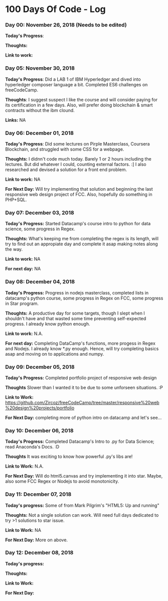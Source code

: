# 100 Days Of Code - Log

### Day 00: November 26, 2018 (Needs to be edited)

**Today's Progress**: 

**Thoughts:** 

**Link to work:** 

### Day 05: November 30, 2018

**Today's Progress**: Did a LAB 1 of IBM Hyperledger and dived into hyperledger composer language a bit. Completed ES6 challenges on freeCodeCamp.

**Thoughts**: I suggest suspect I like the course and will consider paying for its certification in a few days. Also, will prefer doing blockchain & smart contracts without the ibm clound.

**Links:** NA

### Day 06: December 01, 2018

**Today's Progress**: Did some lectures on Pirple Masterclass, Coursera Blockchain, and struggled with some CSS for a webpage.

**Thoughts:** I didnn't code much today. Barely 1 or 2 hours including the lectures. But did whatever I could, counting external factors. :] I also researched and devised a solution for a front end problem.

**Link to work:** NA

**For Next Day:** Will try implementing that solution and beginning the last responsive web design project of FCC. Also, hopefully do something in PHP+SQL.

### Day 07: December 03, 2018

**Today's Progress:** Started Datacamp's course intro to python for data science, some progress in Regex.

**Thoughts:** What's keeping me from completing the regex is its length, will try to find out an appropiate day and complete it asap making notes along the way.

**Link to work:** NA

**For next day:** NA

### Day 08: December 04, 2018

**Today's Progress:** Progress in nodejs masterclass, completed lists in datacamp's python course, some progress in Regex on FCC, some progress in Star program.

**Thoughts:** A productive day for some targets, though I slept when I shouldn't have and that wasted some time preventing self-expected progress. I already know python enough.

**Link to work:** N.A.

**For next day:** Completing DataCamp's functions, more progess in Regex and Nodejs. I already know *.py enough. Hence, will try completing basics asap and moving on to applications and numpy.

### Day 09: December 05, 2018

**Today's Progress:** Completed portfolio project of responsive web design

**Thoughts** Slower than I wanted it to be due to some unforseen situations. :P

**Link to Work:** https://github.com/Zircoz/freeCodeCamp/tree/master/responsive%20web%20design%20projects/portfolio

**For Next Day:** completing more of python intro on datacamp and let's see...


### Day 10: December 06, 2018

**Today's Progress:** Completed Datacamp's Intro to .py for Data Science; read Anaconda's Docs. :D

**Thoughts** It was exciting to know how powerful .py's libs are!

**Link to Work:** N.A.

**For Next Day:** Will do html5.canvas and try implementing it into star. Maybe, also some FCC Regex or Nodejs to avoid monotonicity.

### Day 11: December 07, 2018

**Today's progress:** Some of <canvas> from Mark Pilgrim's "HTML5: Up and running"

**Thoughts:** Not a single solution can work. Will need full days dedicated to try >1 solutions to star issue.

**Link to Work:** NA

**For Next Day:** More on above.

### Day 12: December 08, 2018

**Today's progress:** 

**Thoughts:**

**Link to Work:**

**For Next Day:**